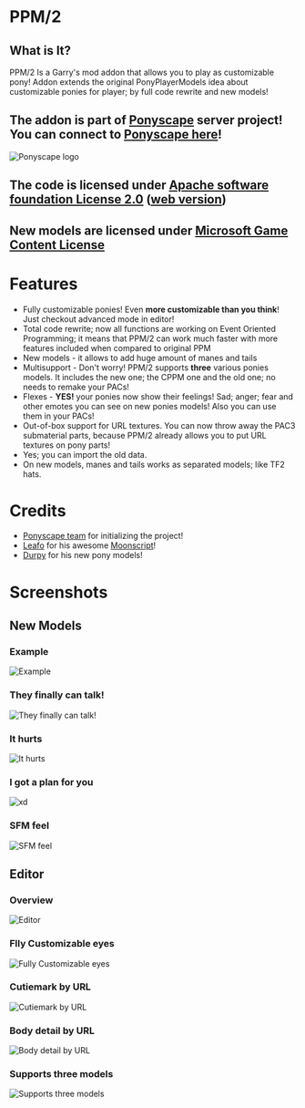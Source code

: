 
# PPM/2

## What is It?
PPM/2 Is a Garry's mod addon that allows you to play as customizable pony!
Addon extends the original PonyPlayerModels idea about customizable ponies for player; by full code rewrite and new models!

## The addon is part of [Ponyscape](http://steamcommunity.com/groups/Ponyscape) server project! You can connect to [Ponyscape here](steam://connect/ps.ponyscape.com)!
![Ponyscape logo](https://dbot.serealia.ca/sharex/2017/05/Ponyscape%27s%20PPMv2%20Text.png)

## The code is licensed under [Apache software foundation License 2.0](LICENSE) ([web version](https://www.apache.org/licenses/LICENSE-2.0))
## New models are licensed under [Microsoft Game Content License](http://www.xbox.com/en-us/developers/rules)

# Features
 * Fully customizable ponies! Even **more customizable than you think**! Just checkout advanced mode in editor!
 * Total code rewrite; now all functions are working on Event Oriented Programming; it means that PPM/2 can work much faster with more features included when compared to original PPM
 * New models - it allows to add huge amount of manes and tails
 * Multisupport - Don't worry! PPM/2 supports **three** various ponies models. It includes the new one; the CPPM one and the old one; no needs to remake your PACs!
 * Flexes - **YES!** your ponies now show their feelings! Sad; anger; fear and other emotes you can see on new ponies models! Also you can use them in your PACs!
 * Out-of-box support for URL textures. You can now throw away the PAC3 submaterial parts, because PPM/2 already allows you to put URL textures on pony parts!
 * Yes; you can import the old data.
 * On new models, manes and tails works as separated models; like TF2 hats.

# Credits
 * [Ponyscape team](http://steamcommunity.com/groups/Ponyscape) for initializing the project!
 * [Leafo](https://github.com/leafo) for his awesome [Moonscript](http://moonscript.org/)!
 * [Durpy](https://steamcommunity.com/profiles/76561198013875404) for his new pony models!

# Screenshots
## New Models
### Example
![Example](https://dbot.serealia.ca/sharex/2017/05/a977f87da5_2017-05-23_08-09-40.png)
### They finally can talk!
![They finally can talk!](https://dbot.serealia.ca/sharex/2017/05/20170521090424_1.jpg)
### It hurts
![It hurts](https://dbot.serealia.ca/sharex/2017/05/b13d6fcbfa_2017-05-21_08-20-42.png)
### I got a plan for you
![xd](https://dbot.serealia.ca/sharex/2017/05/20170520074818_1.jpg)
### SFM feel
![SFM feel](https://dbot.serealia.ca/sharex/2017/05/20170521083924_1.jpg)
## Editor
### Overview
![Editor](https://dbot.serealia.ca/sharex/2017/05/c96022e06d_2017-05-23_08-05-41.png)
### Flly Customizable eyes
![Fully Customizable eyes](https://dbot.serealia.ca/sharex/2017/05/1de41afad7_2017-05-23_08-06-08.png)
### Cutiemark by URL
![Cutiemark by URL](https://dbot.serealia.ca/sharex/2017/05/63295cca26_2017-05-23_08-06-48.png)
### Body detail by URL
![Body detail by URL](https://dbot.serealia.ca/sharex/2017/05/fd5256030f_2017-05-23_08-07-53.png)
### Supports three models
![Supports three models](https://dbot.serealia.ca/sharex/2017/05/b42b615cd8_2017-05-23_08-08-36.png)